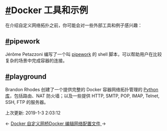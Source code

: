 # [#](https://funtl.com/zh/docs-docker/工具和示例.html#docker-工具和示例)Docker 工具和示例

在介绍自定义网络拓扑之前，你可能会对一些外部工具和例子感兴趣：

## [#](https://funtl.com/zh/docs-docker/工具和示例.html#pipework)pipework

Jérôme Petazzoni 编写了一个叫 [pipework](https://github.com/jpetazzo/pipework) 的 shell 脚本，可以帮助用户在比较复杂的场景中完成容器的连接。

## [#](https://funtl.com/zh/docs-docker/工具和示例.html#playground)playground

Brandon Rhodes 创建了一个提供完整的 Docker 容器网络拓扑管理的 [Python库](https://github.com/brandon-rhodes/fopnp/tree/m/playground)，包括路由、NAT 防火墙；以及一些提供 HTTP, SMTP, POP, IMAP, Telnet, SSH, FTP 的服务器。

上次更新: 2019-1-3 2:03:12

← [Docker 自定义网桥](https://funtl.com/zh/docs-docker/自定义网桥.html)[Docker 编辑网络配置文件 ](https://funtl.com/zh/docs-docker/编辑网络配置文件.html)→